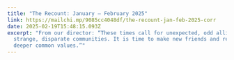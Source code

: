 ```yaml
---
title: "The Recount: January – February 2025"
link: https://mailchi.mp/9085cc4048df/the-recount-jan-feb-2025-corr
date: 2025-02-19T15:48:15.093Z
excerpt: "From our director: “These times call for unexpected, odd alliances and
  strange, disparate communities. It is time to make new friends and recognize
  deeper common values.”"
---
```

